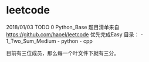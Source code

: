 # leetcode
2018/01/03 TODO 0 Python_Base
题目清单来自  
https://github.com/haoel/leetcode
优先完成Easy
目录：
    - 1_Two_Sum_Medium
        - python
        - cpp

目前有三位成员，那么每一个叶文件下就有三分。